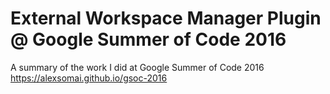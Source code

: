 # External Workspace Manager Plugin @ Google Summer of Code 2016

A summary of the work I did at Google Summer of Code 2016 <https://alexsomai.github.io/gsoc-2016>
